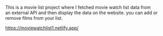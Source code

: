 This is a movie list project where I fetched movie watch list data from          
an external API and then display the data on the website. you can add or remove films from your list.                                                                 
 
https://moviewatchlist1.netlify.app/      
